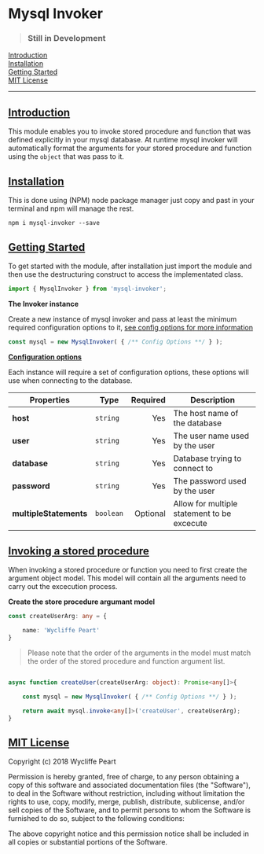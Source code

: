 # Mysql Invoker


> ### Still in Development

[Introduction](#introduction) <br />
[Installation](#installation) <br />
[Getting Started](#getting-started) <br />
[MIT License](#mit-license) <br />

****

## [Introduction](#introduction)

This module enables you to invoke stored procedure and function that was defined explicitly in your mysql database. At runtime mysql invoker will automatically format the arguments for your stored procedure and function using the `object` that was pass to it.


## [Installation](#installation)

This is done using (NPM) node package manager just copy and past in your terminal and npm will manage the rest.

```npm
npm i mysql-invoker --save
```

## [Getting Started](#getting-started)

To get started with the module, after installation just import the module and then use the destructuring construct to access the implementated class.

```js
import { MysqlInvoker } from 'mysql-invoker';
```

**The Invoker instance**

Create a new instance of mysql invoker and pass at least the minimum required configuration options to it, [see config options  for more information](#configuration-options)

```js
const mysql = new MysqlInvoker( { /** Config Options **/ } );
```

**[Configuration options](#configuration-options)**

Each instance will require a set of configuration options, these options will use when connecting to the database.

| Properties       | Type     | Required   | Description
|----------------- | ---------| ---------:|----------------------------------
| **host**   | `string` | Yes       | The host name of the database
| **user** | `string` | Yes       | The user name used by the user
| **database**      | `string` | Yes  | Database trying to connect to
| **password**      | `string` | Yes  | The password used by the user
| **multipleStatements**   | `boolean` | Optional  | Allow for multiple statement to be excecute

## [Invoking a stored procedure](#configuration-options)

When invoking a stored procedure or function you need to first create the argument object model. This model will contain all the arguments need to carry out the excecution process.


**Create the store procedure argumant model**

```ts
const createUserArg: any = {

    name: 'Wycliffe Peart'
}
```

>  Please note that the order of the arguments in the model must match the order of the stored procedure and function argument list.


```ts

async function createUser(createUserArg: object): Promise<any[]>{

    const mysql = new MysqlInvoker( { /** Config Options **/ } );

    return await mysql.invoke<any[]>('createUser', createUserArg);
}
```

## [MIT License](#min-license)

Copyright (c) 2018 Wycliffe Peart

Permission is hereby granted, free of charge, to any person obtaining a copy
of this software and associated documentation files (the "Software"), to deal
in the Software without restriction, including without limitation the rights
to use, copy, modify, merge, publish, distribute, sublicense, and/or sell
copies of the Software, and to permit persons to whom the Software is
furnished to do so, subject to the following conditions:

The above copyright notice and this permission notice shall be included in all
copies or substantial portions of the Software.